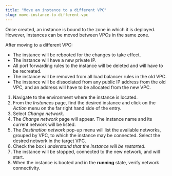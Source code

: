 ```yaml
---
title: "Move an instance to a different VPC"
slug: move-instance-to-different-vpc
---
```



Once created, an instance is bound to the zone in which it is deployed.  However, instances can be moved between VPCs in the same zone.

After moving to a different VPC:
   - The instance will be rebooted for the changes to take effect.
   - The instance will have a new private IP.
   - All port forwarding rules to the instance will be deleted and will have to be recreated.
   - The instance will be removed from all load balancer rules in the old VPC.
   - The instance will be dissociated from any public IP address from the old VPC, and an address will have to be allocated from the new VPC.

1. Navigate to the environment where the instance is located.
1. From the *Instances* page, find the desired instance and click on the *Action* menu on the far right hand side of the entry.
1. Select *Change network*.
1. The *Change network* page will appear.  The instance name and its current network will be listed.
1. The *Destination network* pop-up menu will list the available networks, grouped by VPC, to which the instance may be connected.  Select the desired network in the target VPC.
1. Check the box *I understand that the instance will be restarted*.
1. The instance will be stopped, connected to the new network, and will start.
1. When the instance is booted and in the **running** state, verify network connectivity.
